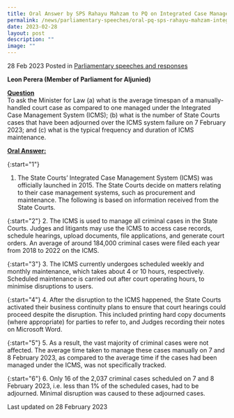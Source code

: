 ```yaml
---
title: Oral Answer by SPS Rahayu Mahzam to PQ on Integrated Case Management System
permalink: /news/parliamentary-speeches/oral-pq-sps-rahayu-mahzam-integrated-case-management-system/
date: 2023-02-28
layout: post
description: ""
image: ""
---
```

28 Feb 2023 Posted in [Parliamentary speeches and responses](/news/parliamentary-speeches) 

**Leon Perera (Member of Parliament for Aljunied)** 

**<b><u>Question</u></b>** 
<br>To ask the Minister for Law (a) what is the average timespan of a manually-handled court case as compared to one managed under the Integrated Case Management System (ICMS); (b) what is the number of State Courts cases that have been adjourned over the ICMS system failure on 7 February 2023; and (c) what is the typical frequency and duration of ICMS maintenance.

**<b><u>Oral Answer:</u></b>** 

{:start="1"} 
1.  The State Courts’ Integrated Case Management System (ICMS) was officially launched in 2015. The State Courts decide on matters relating to their case management systems, such as procurement and maintenance. The following is based on information received from the State Courts.

{:start="2"} 
2.  The ICMS is used to manage all criminal cases in the State Courts. Judges and litigants may use the ICMS to access case records, schedule hearings, upload documents, file applications, and generate court orders. An average of around 184,000 criminal cases were filed each year from 2018 to 2022 on the ICMS.

{:start="3"} 
3.  The ICMS currently undergoes scheduled weekly and monthly maintenance, which takes about 4 or 10 hours, respectively. Scheduled maintenance is carried out after court operating hours, to minimise disruptions to users.
 
{:start="4"} 
4.  After the disruption to the ICMS happened, the State Courts activated their business continuity plans to ensure that court hearings could proceed despite the disruption. This included printing hard copy documents (where appropriate) for parties to refer to, and Judges recording their notes on Microsoft Word.

{:start="5"} 
5.  As a result, the vast majority of criminal cases were not affected. The average time taken to manage these cases manually on 7 and 8 February 2023, as compared to the average time if the cases had been managed under the ICMS, was not specifically tracked.

{:start="6"} 
6.  Only 16 of the 2,037 criminal cases scheduled on 7 and 8 February 2023, i.e. less than 1% of the scheduled cases, had to be adjourned. Minimal disruption was caused to these adjourned cases.

<p class="right-side-updated">Last updated on 28 February 2023</p>
